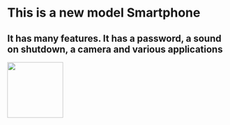 # This is a new model Smartphone

## It has many features. It has a password, a sound on shutdown, a camera and various applications

<img src="https://skr.sh/sJxOEbKXXX8?a" width="128"/>
